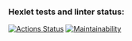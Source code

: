 ### Hexlet tests and linter status:
[![Actions Status](https://github.com/cH1PandDal3/frontend-project-44/actions/workflows/hexlet-check.yml/badge.svg)](https://github.com/cH1PandDal3/frontend-project-44/actions)
[![Maintainability](https://api.codeclimate.com/v1/badges/5048c8797b229b874e48/maintainability)](https://codeclimate.com/github/cH1PandDal3/frontend-project-44/maintainability)